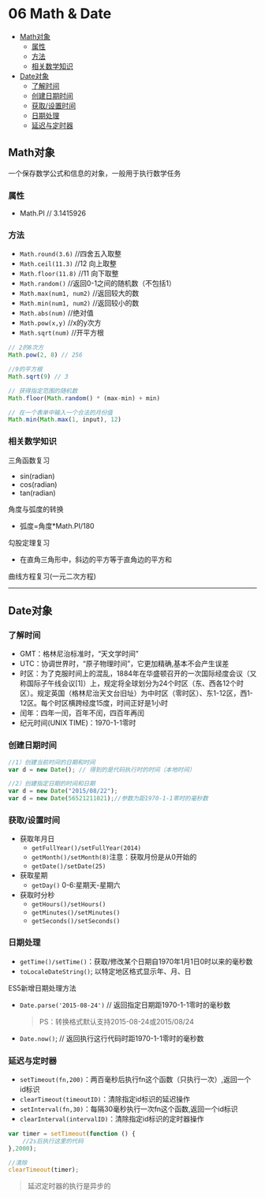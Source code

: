 # 06 Math & Date
- [Math对象](#Math对象)
  - [属性](#属性)
  - [方法](#方法)
  - [相关数学知识](#相关数学知识)
- [Date对象](#Date对象)
  - [了解时间](#了解时间)
  - [创建日期时间](#创建日期时间)
  - [获取/设置时间](#获取/设置时间)
  - [日期处理](#日期处理)
  - [延迟与定时器](#延迟与定时器)

## Math对象
一个保存数学公式和信息的对象，一般用于执行数学任务

### 属性
- Math.PI // 3.1415926

### 方法
- `Math.round(3.6)` //四舍五入取整
- `Math.ceil(11.3)` //12 向上取整
- `Math.floor(11.8)` //11 向下取整
- `Math.random()` //返回0-1之间的随机数（不包括1）
- `Math.max(num1, num2)` //返回较大的数
- `Math.min(num1, num2)` //返回较小的数
- `Math.abs(num)` //绝对值
- `Math.pow(x,y)` //x的y次方
- `Math.sqrt(num)` //开平方根

```js
// 2的8次方
Math.pow(2, 8) // 256

//9的平方根
Math.sqrt(9) // 3

// 获得指定范围的随机数
Math.floor(Math.random() * (max-min) + min)

// 在一个表单中输入一个合法的月份值
Math.min(Math.max(1, input), 12)
```

### 相关数学知识
三角函数复习
- sin(radian)
- cos(radian)
- tan(radian)

角度与弧度的转换
- 弧度=角度*Math.PI/180

勾股定理复习
- 在直角三角形中，斜边的平方等于直角边的平方和

曲线方程复习(一元二次方程)

<hr/>

## Date对象

### 了解时间
- GMT：格林尼治标准时，“天文学时间”
- UTC：协调世界时，“原子物理时间”，它更加精确,基本不会产生误差
- 时区：为了克服时间上的混乱，1884年在华盛顿召开的一次国际经度会议（又称国际子午线会议[1]）上，规定将全球划分为24个时区（东、西各12个时区）。规定英国（格林尼治天文台旧址）为中时区（零时区）、东1-12区，西1-12区。每个时区横跨经度15度，时间正好是1小时
- 闰年：四年一闰，百年不闰，四百年再闰
- 纪元时间(UNIX TIME)：1970-1-1零时

### 创建日期时间
```js
//1）创建当前时间的日期和时间
var d = new Date(); // 得到的是代码执行时的时间（本地时间）

//2）创建指定日期的时间和日期
var d = new Date("2015/08/22");
var d = new Date(56521211021);//参数为距1970-1-1零时的毫秒数
```

### 获取/设置时间
- 获取年月日
    - `getFullYear()/setFullYear(2014)`
    - `getMonth()/setMonth(8)`注意：获取月份是从0开始的
    - `getDate()/setDate(25)`
- 获取星期
    - `getDay()` 0-6:星期天-星期六
- 获取时分秒
    - `getHours()/setHours()`
    - `getMinutes()/setMinutes()`
    - `getSeconds()/setSeconds()`

### 日期处理
- `getTime()/setTime()`：获取/修改某个日期自1970年1月1日0时以来的毫秒数
- `toLocaleDateString()`; 以特定地区格式显示年、月、日

ES5新增日期处理方法

- `Date.parse('2015-08-24')` // 返回指定日期距1970-1-1零时的毫秒数
    > PS：转换格式默认支持2015-08-24或2015/08/24
- `Date.now()`; // 返回执行这行代码时距1970-1-1零时的毫秒数

### 延迟与定时器
- `setTimeout(fn,200)`：两百毫秒后执行fn这个函数（只执行一次）,返回一个id标识
- `clearTimeout(timeoutID)`：清除指定id标识的延迟操作
- `setInterval(fn,30)`：每隔30毫秒执行一次fn这个函数,返回一个id标识
- `clearInterval(intervalID)`：清除指定id标识的定时器操作

```js
var timer = setTimeout(function () {
    //2s后执行这里的代码
},2000);

//清除
clearTimeout(timer);
```
> 延迟定时器的执行是异步的

